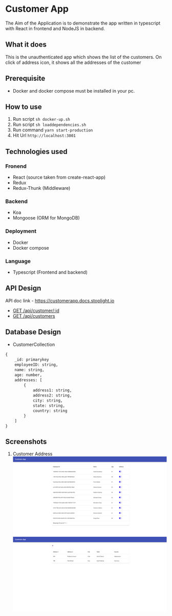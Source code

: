 # Customer App 

The Aim of the Application is to demonstrate the app written in typescript with React in frontend and NodeJS in backend.

## What it does

This is the unauthenticated app which shows the list of the customers. On click of address icon, it shows all the addresses of the customer

## Prerequisite

- Docker and docker compose must be installed in your pc.

## How to use
1. Run script `sh docker-up.sh`
2. Run script `sh loaddependencies.sh`
3. Run command `yarn start-production` 
4. Hit Url `http://localhost:3001`

## Technologies used

### Fronend

- React (source taken from create-react-app)
- Redux
- Redux-Thunk (Middleware)

### Backend

- Koa
- Mongoose (ORM for MongoDB)

### Deployment

- Docker
- Docker compose

### Language

- Typescript (Frontend and backend)

## API Design

API doc link - https://customerapp.docs.stoplight.io

- [GET /api/customer/:id](https://customerapp.docs.stoplight.io/new-subpage/customers/getcustomerid) 
- [GET /api/customers](https://customerapp.docs.stoplight.io/new-subpage/customers/getcustomers)

## Database Design

- CustomerCollection

```
{
    _id: primarykey
    employeeID: string,
    name: string,
    age: number,
    addresses: [
        {
            address1: string,
            address2: string,
            city: string,
            state: string,
            country: string
        }
    ]
}
```

## Screenshots

1. Customer Address 
![Customers List](screenshots/Customers-list.png)
![Customer Address](screenshots/Customer-addresses.png)
